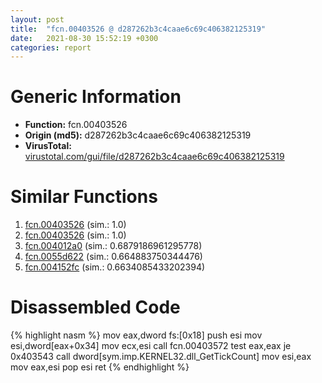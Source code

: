 ```yaml
---
layout: post
title:  "fcn.00403526 @ d287262b3c4caae6c69c406382125319"
date:   2021-08-30 15:52:19 +0300
categories: report
---
```


# Generic Information
- **Function:** fcn.00403526
- **Origin (md5):** d287262b3c4caae6c69c406382125319
- **VirusTotal:** [virustotal.com/gui/file/d287262b3c4caae6c69c406382125319][virustotal_ref]



# Similar Functions

1. [fcn.00403526][similar_1_ref] (sim.: 1.0)
2. [fcn.00403526][similar_2_ref] (sim.: 1.0)
3. [fcn.004012a0][similar_3_ref] (sim.: 0.6879186961295778)
4. [fcn.0055d622][similar_4_ref] (sim.: 0.664883750344476)
5. [fcn.004152fc][similar_5_ref] (sim.: 0.6634085433202394)


# Disassembled Code

{% highlight nasm %}
mov eax,dword fs:[0x18]
push esi
mov esi,dword[eax+0x34]
mov ecx,esi
call fcn.00403572
test eax,eax
je 0x403543
call dword[sym.imp.KERNEL32.dll_GetTickCount]
mov esi,eax
mov eax,esi
pop esi
ret 
{% endhighlight %}


[similar_1_ref]: /report/fcn.00403526@3a783d6a0e3505903843983e413a529e
[similar_2_ref]: /report/fcn.00403526@57989f43bf24a9272122210a17558c3d
[similar_3_ref]: /report/fcn.004012a0@d4e56c7d970c209a3a2b3c4b4cc5e586
[similar_4_ref]: /report/fcn.0055d622@c60344b51fa39a329b92557d24ff7670
[similar_5_ref]: /report/fcn.004152fc@9c2b894b84f59672d8be2e984066f76f
[virustotal_ref]: https://www.virustotal.com/gui/file/d287262b3c4caae6c69c406382125319